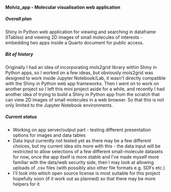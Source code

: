 #### Molviz_app - Molecular visualisation web application

##### **Overall plan**
Shiny in Python web application for viewing and searching in dataframe (ITables) and viewing 2D images of small molecules of interests - embedding two apps inside a Quarto document for public access.

##### **Bit of history**
Originally I had an idea of incorporating mols2grid library within Shiny in Python apps, so I worked on a few ideas, but obviously mols2grid was designed to work inside Jupyter Notebook/Lab, it wasn't directly compatible with the Shiny in Python web app frameworks. Then I went on to work on another project so I left this mini project aside for a while, and recently I had another idea of trying to build a Shiny in Python app from the scratch that can view 2D images of small molecules in a web browser. So that this is not only limited to the Jupyter Notebook environments. 

##### **Current status**
- Working on app server/output part - testing different presentation options for images and data tables
- Data input currently not tested yet as there may be a few different choices, but my current idea sits more with this - the data input will be restricted to allow selections of a few different small-molecule datasets for now, once the app itself is more stable and I've made myself more familiar with the data/web security side, then I may look at allowing uploads of .csv files (with possibly also other file formats e.g. SDFs etc.)
- I'll look into which open source license is most suitable for this project hopefully soon (if it work out as planned) so that there may be more helpers for it